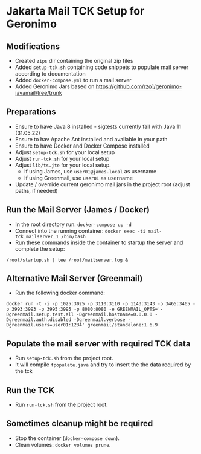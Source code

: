 # Jakarta Mail TCK Setup for Geronimo

## Modifications

- Created `zips` dir containing the original zip files
- Added `setup-tck.sh` containing code snippets to populate mail server according to documentation
- Added `docker-compose.yml` to run a mail server
- Added Geronimo Jars based on https://github.com/rzo1/geronimo-javamail/tree/trunk

## Preparations 

- Ensure to have Java 8 installed - sigtests currently fail with Java 11 (31.05.22)
- Ensure to hav Apache Ant installed and available in your path
- Ensure to have Docker and Docker Compose installed
- Adjust `setup-tck.sh` for your local setup
- Adjust `run-tck.sh` for your local setup
- Adjust `lib/ts.jte` for your local setup. 
  - If using James, use `user01@james.local` as username
  - If using Greenmail, use `user01` as username
- Update / override current geronimo mail jars in the project root (adjust paths, if needed) 

## Run the Mail Server (James / Docker)

- In the root directory run: `docker-compose up -d`
- Connect into the running container: `docker exec -ti mail-tck_mailserver_1 /bin/bash`
- Run these commands inside the container to startup the server and complete the setup:

```
/root/startup.sh | tee /root/mailserver.log &
```

## Alternative Mail Server (Greenmail)

- Run the following docker command:
```
docker run -t -i -p 1025:3025 -p 3110:3110 -p 1143:3143 -p 3465:3465 -p 3993:3993 -p 3995:3995 -p 8080:8080 -e GREENMAIL_OPTS='-Dgreenmail.setup.test.all -Dgreenmail.hostname=0.0.0.0 -Dgreenmail.auth.disabled -Dgreenmail.verbose -Dgreenmail.users=user01:1234' greenmail/standalone:1.6.9
```

## Populate the mail server with required TCK data

- Run `setup-tck.sh` from the project root. 
- It will compile `fpopulate.java` and try to insert the the data required by the tck

## Run the TCK

- Run `run-tck.sh` from the project root.

## Sometimes cleanup might be required

- Stop the container (`docker-compose down`).
- Clean volumes: `docker volumes prune`.
